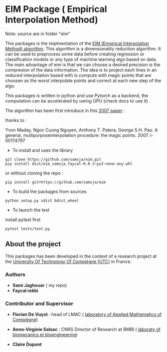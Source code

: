 # EIM Package ( Empirical Interpolation Method) 

Note: source are in folder "eim"


This packages is the implmentation of the [EIM (Empirical Interpolation Method) algorithm](https://hal.archives-ouvertes.fr/hal-00174797/document). This algorithm is a dimensionality reduction algorithm. It can be used to preprocess some data before creating regression or classification models or any type of machine learning algo based on data. The main advantage of eim is that we can choose a desired precision is the compresion of the data information. The idea is to project each lines in an reduced interpolation based with is compute with magic points that are choosen as the worst interpolate points and correct at each new step of the algo.



This packages is written in python and use Pytorch as a backend, the computation can be accelerated by uwing GPU (check docs to use it)

The algorithm has been first introduce in this [2007 paper](https://hal.archives-ouvertes.fr/hal-00174797/document) : 

thanks to :

Yvon Maday, Ngoc Cuong Nguyen, Anthony T. Patera, George S.H. Pau.  A general, multipurposeinterpolation procedure: the magic points. 2007. l-00174797

* To install and uses the library

```shell
git clone https://github.com/samsja/eim.git
pip install dist/eim_samsja_faycal-0.0.3-py3-none-any.whl
```

or without cloning the repo :

```shel
pip install git+https://github.com/samsja/eim
```

* To build the packages from sources

```shell
python setup.py sdist bdist_wheel                        
```

* To launch the test

install pytest first

```shel
pytest tests/test.py
```

## About the project

This packages has been developed in the context of a research project at the [University Of Technology Of Compiègne (UTC)](https://www.utc.fr/) in France. 

### Authors

* **Sami Jaghouar** ( my repo)
* **Faycal rekbi**

### Contributor and Supervisor

* **Florian De Vuyst** : head of LMAC ( [laboratory of Applied Mathematics of Compiègne](http://lmac.utc.fr/ ))

* **Anne-Virginie Salsac** : CNRS Director of Research at BMBI ( [laboraty of biomecanics et bioengineering](https://bmbi.utc.fr/))

* **Claire Dupont**


